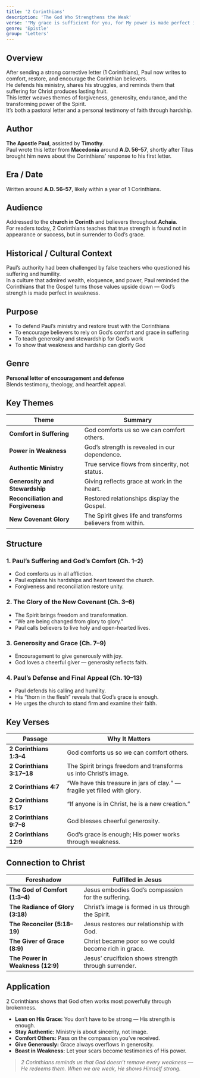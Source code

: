 ```yaml
---
title: '2 Corinthians'
description: 'The God Who Strengthens the Weak'
verse: '"My grace is sufficient for you, for My power is made perfect in weakness." — 2 Corinthians 12:9'
genre: 'Epistle'
group: 'Letters'
---
```


## Overview  
After sending a strong corrective letter (1 Corinthians), Paul now writes to comfort, restore, and encourage the Corinthian believers.  
He defends his ministry, shares his struggles, and reminds them that suffering for Christ produces lasting fruit.  
This letter weaves themes of forgiveness, generosity, endurance, and the transforming power of the Spirit.  
It’s both a pastoral letter and a personal testimony of faith through hardship.

## Author  
**The Apostle Paul**, assisted by **Timothy**.  
Paul wrote this letter from **Macedonia** around **A.D. 56–57**, shortly after Titus brought him news about the Corinthians’ response to his first letter.

## Era / Date  
Written around **A.D. 56–57**, likely within a year of 1 Corinthians.

## Audience  
Addressed to the **church in Corinth** and believers throughout **Achaia**.  
For readers today, 2 Corinthians teaches that true strength is found not in appearance or success, but in surrender to God’s grace.

## Historical / Cultural Context  
Paul’s authority had been challenged by false teachers who questioned his suffering and humility.  
In a culture that admired wealth, eloquence, and power, Paul reminded the Corinthians that the Gospel turns those values upside down — God’s strength is made perfect in weakness.

## Purpose  
- To defend Paul’s ministry and restore trust with the Corinthians  
- To encourage believers to rely on God’s comfort and grace in suffering  
- To teach generosity and stewardship for God’s work  
- To show that weakness and hardship can glorify God  

## Genre  
**Personal letter of encouragement and defense**  
Blends testimony, theology, and heartfelt appeal.

## Key Themes  

| Theme | Summary |
|-------|----------|
| **Comfort in Suffering** | God comforts us so we can comfort others. |
| **Power in Weakness** | God’s strength is revealed in our dependence. |
| **Authentic Ministry** | True service flows from sincerity, not status. |
| **Generosity and Stewardship** | Giving reflects grace at work in the heart. |
| **Reconciliation and Forgiveness** | Restored relationships display the Gospel. |
| **New Covenant Glory** | The Spirit gives life and transforms believers from within. |

## Structure  

### 1. Paul’s Suffering and God’s Comfort (Ch. 1–2)
- God comforts us in all affliction.  
- Paul explains his hardships and heart toward the church.  
- Forgiveness and reconciliation restore unity.  

### 2. The Glory of the New Covenant (Ch. 3–6)
- The Spirit brings freedom and transformation.  
- “We are being changed from glory to glory.”  
- Paul calls believers to live holy and open-hearted lives.  

### 3. Generosity and Grace (Ch. 7–9)
- Encouragement to give generously with joy.  
- God loves a cheerful giver — generosity reflects faith.  

### 4. Paul’s Defense and Final Appeal (Ch. 10–13)
- Paul defends his calling and humility.  
- His “thorn in the flesh” reveals that God’s grace is enough.  
- He urges the church to stand firm and examine their faith.  

## Key Verses  

| Passage | Why It Matters |
|----------|----------------|
| **2 Corinthians 1:3–4** | God comforts us so we can comfort others. |
| **2 Corinthians 3:17–18** | The Spirit brings freedom and transforms us into Christ’s image. |
| **2 Corinthians 4:7** | “We have this treasure in jars of clay.” — fragile yet filled with glory. |
| **2 Corinthians 5:17** | “If anyone is in Christ, he is a new creation.” |
| **2 Corinthians 9:7–8** | God blesses cheerful generosity. |
| **2 Corinthians 12:9** | God’s grace is enough; His power works through weakness. |

## Connection to Christ  

| Foreshadow | Fulfilled in Jesus |
|-------------|-------------------|
| **The God of Comfort (1:3–4)** | Jesus embodies God’s compassion for the suffering. |
| **The Radiance of Glory (3:18)** | Christ’s image is formed in us through the Spirit. |
| **The Reconciler (5:18–19)** | Jesus restores our relationship with God. |
| **The Giver of Grace (8:9)** | Christ became poor so we could become rich in grace. |
| **The Power in Weakness (12:9)** | Jesus’ crucifixion shows strength through surrender. |

## Application  
2 Corinthians shows that God often works most powerfully through brokenness.  
- **Lean on His Grace:** You don’t have to be strong — His strength is enough.  
- **Stay Authentic:** Ministry is about sincerity, not image.  
- **Comfort Others:** Pass on the compassion you’ve received.  
- **Give Generously:** Grace always overflows in generosity.  
- **Boast in Weakness:** Let your scars become testimonies of His power.  

> *2 Corinthians reminds us that God doesn’t remove every weakness — He redeems them. When we are weak, He shows Himself strong.*
